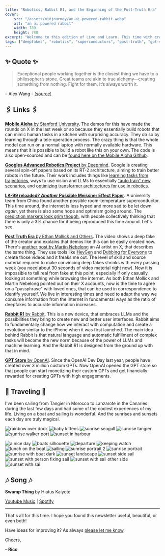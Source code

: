 ```yaml
---
title: "Robotics, Rabbit R1, and the Beginning of the Post-Truth Era"
cover:
    src: "/assets/midjourney/an-ai-powered-rabbit.webp"
    alt: "an ai powered rabbit"
    width: 780
    height: 780
excerpt: "Welcome to this edition of Live and Learn. This time with crazy breakthroughs in the field of robotics, another LK-99-related possible superconductor, and people warning about the beginnings of the post-truth era, where deepfakes generated by AI are so easy to create it's not even funny anymore."
tags: ["deepfakes", "robotics", "superconductors", "post-truth", "gpt-store", "open-ai", "deepmind"]
---
```


## ✨ Quote ✨

> Exceptional people working together is the closest thing we have to a philosopher’s stone. Great teams are akin to true alchemy—creating something from nothing. Fight for them. It’s always worth it.

– Alex Wang - [(source)](https://alexw.substack.com/p/what-i-learned-in-2023)

## 🖇️ Links 🖇️

[**Mobile Aloha** by Stanford University](https://mobile-aloha.github.io/). The demos for this have made the rounds on X in the last week or so because they essentially build robots that can mimic human tasks in a kitchen with surprising accuracy. They do so by learning through a tele-operation process. The crazy thing is that the whole model can run on a normal laptop with normally available hardware. This means that it is possible to build a robot like this on your own. The code is also open-sourced and can be [found here on the Mobile Aloha Github](https://github.com/MarkFzp/mobile-aloha).

[**Googles Advanced Robotics Project** by Deepmind](https://deepmind.google/discover/blog/shaping-the-future-of-advanced-robotics). Google is creating several spin-off papers based on its RT-2 architecture, aiming to train better robots in the future. Their work includes things like [learning tasks from trajectories](https://rt-trajectory.github.io/), ways to use vision and LLMs to essentially ["auto train" new scenarios](https://auto-rt.github.io/), and [optimizing transformer architectures for use in robotics](https://sites.google.com/view/rtsara).

[**LK-99 reloaded? *Another* Possible Meissner Effect Paper**](https://arxiv.org/pdf/2401.00999.pdf). A university team from China found another possible room-temperature superconductor. This time around, the internet is less hyped and more sad to be let down *again*, yet there is also some hope and optimism going around. The [prediction markets look grim though](https://manifold.markets/postjawline/will-the-meissner-effect-be-confirm), with people collectively thinking that there is only a 3% chance for it being reproduced this time around. Let's see.

[**Post Truth Era** by Ethan Mollick and Others](https://www.youtube.com/watch?app=desktop&v=9EIsGra80_I). The video shows a deep fake of the creator and explains that demos like this can be easily created now. There's [another post by Martin Nebelong](https://twitter.com/MartinNebelong/status/1745879162852688322) an AI artist on X, that describes the same thing. They use tools like [HeyGen](https://www.heygen.com/) and [Dubbing for Everyone](https://dubbingforeveryone.github.io/) to create those videos and it freaks me out. The level of skill and source material required to make convincing deep fakes shrinks with every passing week (you need about 30 seconds of video material right now). Now it is impossible to tell real from fake at this point, especially if only casually looking at something while browsing the internet. As both Ethan Mollick and Martin Nebelong pointed out on their X accounts, now is the time to agree on a "passphrase" with loved ones, that can be used in correspondence to identify yourself. We live in interesting times and need to adapt the way we consume information from the internet in fundamental ways as the ratio of deepfakes to accurate information increases.

[**Rabbit R1** by Rabbit](https://www.youtube.com/watch?v=22wlLy7hKP4). This is a new device, that embraces LLMs and the possibilities they bring to create new and better user interfaces. Rabbit aims to fundamentally change how we interact with computation and create a revolution similar to the iPhone when it was first launched. The main idea behind Rabbit is that natural language and automatic fulfillment of complex tasks will become the new norm because of the power of LLMs and machine learning. And the Rabbit R1 is designed from the ground up with that in mind.

[**GPT Store** by OpenAI](https://openai.com/blog/introducing-the-gpt-store). Since the OpenAI Dev Day last year, people have created over 3 million custom GPTs. Now OpenAI opened the GPT store so that people can start monetizing their custom GPTs and get financially rewarded for creating GPTs with high engagements. 

## 🌌 Traveling 🌌

I've been sailing from Tangier in Morocco to Lanzarote in the Canaries during the last few days and had some of the coolest experiences of my life. Living on a boat and sailing is wonderful. And the sunrises and sunsets each day are truly magical.

![rainbow over dock](/assets/newsletter/on-the-boat/rainbow-over-dock.webp) 
![baby kittens](/assets/newsletter/on-the-boat/baby-kittens.webp) 
![sunrise seagull](/assets/newsletter/on-the-boat/sunrise-seagull.webp) 
![sunrise tangier](/assets/newsletter/on-the-boat/sunrise-tangier.webp) 
![sunrise walker port](/assets/newsletter/on-the-boat/sunrise-walker-port.webp) 
![sunset in harbour](/assets/newsletter/on-the-boat/sunset-in-harbour.webp) 

![a nice day](/assets/newsletter/on-the-boat/a-nice-day.webp) 
![boats silhouette](/assets/newsletter/on-the-boat/boats-silhouette.webp) 
![departure](/assets/newsletter/on-the-boat/departure.webp) 
![keeping watch](/assets/newsletter/on-the-boat/keeping-watch.webp) 
![lunch on the boat](/assets/newsletter/on-the-boat/lunch-on-the-boat.webp) 
![sailing](/assets/newsletter/on-the-boat/sailing.webp) 
![sunrise portrait 2](/assets/newsletter/on-the-boat/sunrise-portrait-2.webp) 
![sunrise portrait](/assets/newsletter/on-the-boat/sunrise-portrait.webp) 
![sunrise with boat dark](/assets/newsletter/on-the-boat/sunrise-with-boat-dark.webp) 
![sunset landscape](/assets/newsletter/on-the-boat/sunset-landscape.webp) 
![sunset side sail](/assets/newsletter/on-the-boat/sunset-side-sail.webp) 
![sunset with person fixing sail](/assets/newsletter/on-the-boat/sunset-with-person-fixing-sail.webp) 
![sunset with sail other side](/assets/newsletter/on-the-boat/sunset-with-sail-other-side.webp) 
![sunset with sai](/assets/newsletter/on-the-boat/sunset-with-sail.webp)

## 🎶 Song 🎶

**Swamp Thing** by Hiatus Kaiyote 

[Youtube Music](https://music.youtube.com/watch?v=wM9yqvkifDs) | [Spotify](https://open.spotify.com/track/6X3km3A3Wc5o1mQ6gRdSmo)

---

That's all for this time. I hope you found this newsletter useful, beautiful, or even both!

Have ideas for improving it? As always [please let me know](https://airtable.com/shro1VeyG4lkNXkx2). 

Cheers,

**– Rico**
